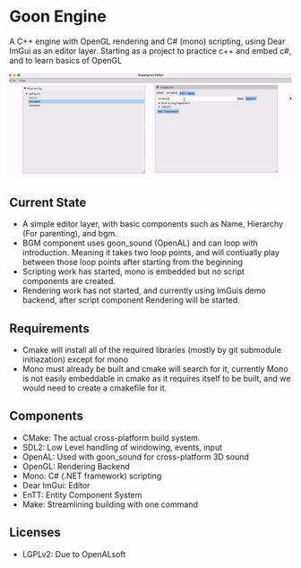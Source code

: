 # Goon Engine
A C++ engine with OpenGL rendering and C# (mono) scripting, using Dear ImGui as an editor layer.  Starting as a project to practice c++ and embed c#, and to learn basics of OpenGL

![Picture didn't load idiot](https://github.com/kjblanchard/GoonEngine/blob/master/img/new.gif?raw=true)

## Current State
- A simple editor layer, with basic components such as Name, Hierarchy (For parenting), and bgm.
- BGM component uses goon_sound (OpenAL) and can loop with introduction.  Meaning it takes two loop points, and will contiually play between those loop points after starting from the beginning
- Scripting work has started, mono is embedded but no script components are created.
- Rendering work has not started, and currently using ImGuis demo backend, after script component Rendering will be started.

## Requirements
- Cmake will install all of the required libraries (mostly by git submodule initiazation) except for mono
- Mono must already be built and cmake will search for it, currently Mono is not easily embeddable in cmake as it requires itself to be built, and we would need to create a cmakefile for it.

## Components
- CMake: The actual cross-platform build system.
- SDL2: Low Level handling of windowing, events, input
- OpenAL: Used with goon_sound for cross-platform 3D sound
- OpenGL: Rendering Backend
- Mono: C# (.NET framework) scripting
- Dear ImGui: Editor
- EnTT: Entity Component System
- Make: Streamlining building with one command

## Licenses
- LGPLv2: Due to OpenALsoft